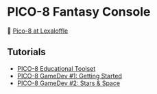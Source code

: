 # PICO-8 Fantasy Console

:link: [Pico-8 at Lexaloffle][pico8]

## Tutorials

+ [PICO-8 Educational Toolset](https://itch.io/c/198419/pico-8-educational-toolset)
+ [PICO-8 GameDev #1: Getting Started](https://forum.clockworkpi.com/t/pico-8-gamedev-1-getting-started-tutorial/2347)
+ [PICO-8 GameDev #2: Stars & Space](https://forum.clockworkpi.com/t/pico-8-gamedev-2-stars-space-tutorial/2455)

[pico8]: https://www.lexaloffle.com/pico-8.php
